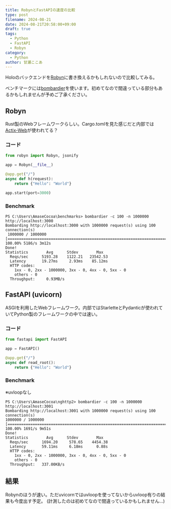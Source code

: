 ```yaml
---
title: RobynとFastAPIの速度の比較
type: post
filename: 2024-08-21
date: 2024-08-21T20:58:00+09:00
draft: true
tags:
  - Python
  - FastAPI
  - Robyn
category:
  - Python
author: 甘瀬ここあ
---
```

Holoのバックエンドを[Robyn](https://robyn.tech/)に書き換えるかもしれないので比較してみる。

ベンチマークには[bombardier](https://github.com/codesenberg/bombardier)を使います。初めてなので間違っている部分もあるかもしれませんが予めご了承ください。
## Robyn
Rust製のWebフレームワークらしい。Cargo.tomlを見た感じだと内部では[Actix-Web](https://actix.rs/)が使われてる？
### コード
```python
from robyn import Robyn, jsonify

app = Robyn(__file__)

@app.get("/")
async def h(request):
    return {"Hello": "World"}

app.start(port=3000)
```
### Benchmark
```
PS C:\Users\AmaseCocoa\benchmarks> bombardier -c 100 -n 1000000 http://localhost:3000
Bombarding http://localhost:3000 with 1000000 request(s) using 100 connection(s)
 1000000 / 1000000 [=============================================================================] 100.00% 5186/s 3m12s
Done!
Statistics        Avg      Stdev        Max
  Reqs/sec      5193.28    1122.21   23542.53
  Latency       19.27ms     2.93ms    85.12ms
  HTTP codes:
    1xx - 0, 2xx - 1000000, 3xx - 0, 4xx - 0, 5xx - 0
    others - 0
  Throughput:     0.93MB/s
```
## FastAPI (uvicorn)
ASGIを利用したWebフレームワーク。内部ではStarletteとPydanticが使われていてPython製のフレームワークの中では速い。
### コード
```python
from fastapi import FastAPI

app = FastAPI()

@app.get("/")
async def read_root():
    return {"Hello": "World"}
```
### Benchmark

※uvloopなし
```
PS C:\Users\AmaseCocoa\nghttp2> bombardier -c 100 -n 1000000 http://localhost:3001
Bombarding http://localhost:3001 with 1000000 request(s) using 100 connection(s)
1000000 / 1000000 [======================================================================================================================================================================] 100.00% 1691/s 9m51s
Done!
Statistics        Avg      Stdev        Max
  Reqs/sec      1694.20     578.65    4454.38
  Latency       59.11ms     6.18ms      0.88s
  HTTP codes:
    1xx - 0, 2xx - 1000000, 3xx - 0, 4xx - 0, 5xx - 0
    others - 0
  Throughput:   337.00KB/s
```
## 結果
Robynのほうが速い。ただuvicornではuvloopを使ってないからuvloop有りの結果も今度出す予定。
(計測したのは初めてなので間違っているかもしれません...)
